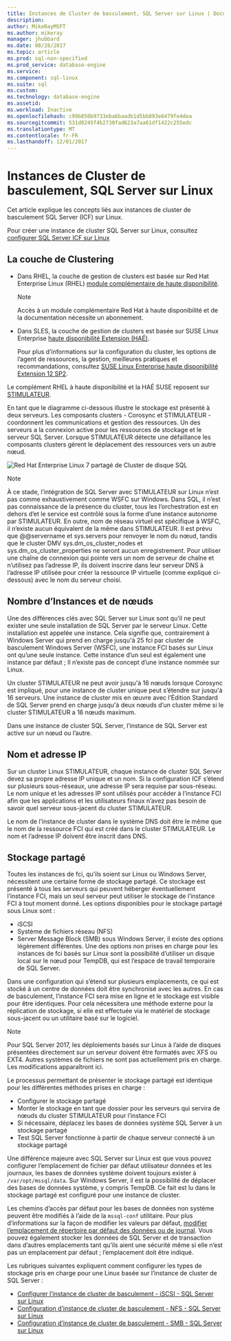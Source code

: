 ```yaml
---
title: Instances de Cluster de basculement, SQL Server sur Linux | Documents Microsoft
description: 
author: MikeRayMSFT
ms.author: mikeray
manager: jhubbard
ms.date: 08/28/2017
ms.topic: article
ms.prod: sql-non-specified
ms.prod_service: database-engine
ms.service: 
ms.component: sql-linux
ms.suite: sql
ms.custom: 
ms.technology: database-engine
ms.assetid: 
ms.workload: Inactive
ms.openlocfilehash: c99b850b9733eba6baadb1d5bb893e6479fe4dea
ms.sourcegitcommit: 531d0245f4b2730fad623a7aa61df1422c255edc
ms.translationtype: MT
ms.contentlocale: fr-FR
ms.lasthandoff: 12/01/2017
---
```

# <a name="failover-cluster-instances---sql-server-on-linux"></a>Instances de Cluster de basculement, SQL Server sur Linux

Cet article explique les concepts liés aux instances de cluster de basculement SQL Server (ICF) sur Linux. 

Pour créer une instance de cluster SQL Server sur Linux, consultez [configurer SQL Server ICF sur Linux](sql-server-linux-shared-disk-cluster-configure.md)

## <a name="the-clustering-layer"></a>La couche de Clustering

* Dans RHEL, la couche de gestion de clusters est basée sur Red Hat Enterprise Linux (RHEL) [module complémentaire de haute disponibilité](https://access.redhat.com/documentation/en-US/Red_Hat_Enterprise_Linux/6/pdf/High_Availability_Add-On_Overview/Red_Hat_Enterprise_Linux-6-High_Availability_Add-On_Overview-en-US.pdf). 

    > [!NOTE] 
    > Accès à un module complémentaire Red Hat à haute disponibilité et de la documentation nécessite un abonnement. 

* Dans SLES, la couche de gestion de clusters est basée sur SUSE Linux Enterprise [haute disponibilité Extension (HAÉ)](https://www.suse.com/products/highavailability).

    Pour plus d’informations sur la configuration du cluster, les options de l’agent de ressources, la gestion, meilleures pratiques et recommandations, consultez [SUSE Linux Enterprise haute disponibilité Extension 12 SP2](https://www.suse.com/documentation/sle-ha-12/index.html).

Le complément RHEL à haute disponibilité et la HAÉ SUSE reposent sur [STIMULATEUR](http://clusterlabs.org/).

En tant que le diagramme ci-dessous illustre le stockage est présenté à deux serveurs. Les composants clusters - Corosync et STIMULATEUR - coordonnent les communications et gestion des ressources. Un des serveurs a la connexion active pour les ressources de stockage et le serveur SQL Server. Lorsque STIMULATEUR détecte une défaillance les composants clusters gèrent le déplacement des ressources vers un autre nœud.  

![Red Hat Enterprise Linux 7 partagé de Cluster de disque SQL](./media/sql-server-linux-shared-disk-cluster-red-hat-7-configure/LinuxCluster.png) 


> [!NOTE]
> À ce stade, l’intégration de SQL Server avec STIMULATEUR sur Linux n’est pas comme exhaustivement comme WSFC sur Windows. Dans SQL, il n’est pas connaissance de la présence du cluster, tous les l’orchestration est en dehors d’et le service est contrôlé sous la forme d’une instance autonome par STIMULATEUR. En outre, nom de réseau virtuel est spécifique à WSFC, il n’existe aucun équivalent de la même dans STIMULATEUR. Il est prévu que @@servername et sys.servers pour renvoyer le nom du nœud, tandis que le cluster DMV sys.dm_os_cluster_nodes et sys.dm_os_cluster_properties ne seront aucun enregistrement. Pour utiliser une chaîne de connexion qui pointe vers un nom de serveur de chaîne et n’utilisez pas l’adresse IP, ils doivent inscrire dans leur serveur DNS à l’adresse IP utilisée pour créer la ressource IP virtuelle (comme expliqué ci-dessous) avec le nom du serveur choisi.

## <a name="number-of-instances-and-nodes"></a>Nombre d’Instances et de nœuds

Une des différences clés avec SQL Server sur Linux sont qu’il ne peut exister une seule installation de SQL Server par le serveur Linux. Cette installation est appelée une instance. Cela signifie que, contrairement à Windows Server qui prend en charge jusqu'à 25 fci par cluster de basculement Windows Server (WSFC), une instance FCI basés sur Linux ont qu’une seule instance. Cette instance d’un seul est également une instance par défaut ; Il n’existe pas de concept d’une instance nommée sur Linux. 

Un cluster STIMULATEUR ne peut avoir jusqu'à 16 nœuds lorsque Corosync est impliqué, pour une instance de cluster unique peut s’étendre sur jusqu'à 16 serveurs. Une instance de cluster mis en œuvre avec l’Édition Standard de SQL Server prend en charge jusqu'à deux nœuds d’un cluster même si le cluster STIMULATEUR a 16 nœuds maximum.

Dans une instance de cluster SQL Server, l’instance de SQL Server est active sur un nœud ou l’autre.

## <a name="ip-address-and-name"></a>Nom et adresse IP
Sur un cluster Linux STIMULATEUR, chaque instance de cluster SQL Server devez sa propre adresse IP unique et un nom. Si la configuration ICF s’étend sur plusieurs sous-réseaux, une adresse IP sera requise par sous-réseau. Le nom unique et les adresses IP sont utilisés pour accéder à l’instance FCI afin que les applications et les utilisateurs finaux n’avez pas besoin de savoir quel serveur sous-jacent du cluster STIMULATEUR.

Le nom de l’instance de cluster dans le système DNS doit être le même que le nom de la ressource FCI qui est créé dans le cluster STIMULATEUR.
Le nom et l’adresse IP doivent être inscrit dans DNS.

## <a name="shared-storage"></a>Stockage partagé
Toutes les instances de fci, qu’ils soient sur Linux ou Windows Server, nécessitent une certaine forme de stockage partagé. Ce stockage est présenté à tous les serveurs qui peuvent héberger éventuellement l’instance FCI, mais un seul serveur peut utiliser le stockage de l’instance FCI à tout moment donné. Les options disponibles pour le stockage partagé sous Linux sont :

- iSCSI
- Système de fichiers réseau (NFS)
- Server Message Block (SMB) sous Windows Server, il existe des options légèrement différentes. Une des options non prises en charge pour les instances de fci basés sur Linux sont la possibilité d’utiliser un disque local sur le nœud pour TempDB, qui est l’espace de travail temporaire de SQL Server.

Dans une configuration qui s’étend sur plusieurs emplacements, ce qui est stocké à un centre de données doit être synchronisé avec les autres. En cas de basculement, l’instance FCI sera mise en ligne et le stockage est visible pour être identiques. Pour cela nécessitera une méthode externe pour la réplication de stockage, si elle est effectuée via le matériel de stockage sous-jacent ou un utilitaire basé sur le logiciel. 

>[!NOTE]
>Pour SQL Server 2017, les déploiements basés sur Linux à l’aide de disques présentées directement sur un serveur doivent être formatés avec XFS ou EXT4. Autres systèmes de fichiers ne sont pas actuellement pris en charge. Les modifications apparaîtront ici.

Le processus permettant de présenter le stockage partagé est identique pour les différentes méthodes prises en charge :

- Configurer le stockage partagé
- Monter le stockage en tant que dossier pour les serveurs qui servira de nœuds du cluster STIMULATEUR pour l’instance FCI
- Si nécessaire, déplacez les bases de données système SQL Server à un stockage partagé
- Test SQL Server fonctionne à partir de chaque serveur connecté à un stockage partagé

Une différence majeure avec SQL Server sur Linux est que vous pouvez configurer l’emplacement de fichier par défaut utilisateur données et les journaux, les bases de données système doivent toujours exister à `/var/opt/mssql/data`. Sur Windows Server, il est la possibilité de déplacer des bases de données système, y compris TempDB. Ce fait est lu dans le stockage partagé est configuré pour une instance de cluster.

Les chemins d’accès par défaut pour les bases de données non système peuvent être modifiés à l’aide de la `mssql-conf` utilitaire. Pour plus d’informations sur la façon de modifier les valeurs par défaut, [modifier l’emplacement de répertoire par défaut des données ou de journal](sql-server-linux-configure-mssql-conf.md#datadir). Vous pouvez également stocker les données de SQL Server et de transaction dans d’autres emplacements tant qu’ils aient une sécurité même si elle n’est pas un emplacement par défaut ; l’emplacement doit être indiqué.

Les rubriques suivantes expliquent comment configurer les types de stockage pris en charge pour une Linux basée sur l’instance de cluster de SQL Server :

- [Configurer l’instance de cluster de basculement - iSCSI - SQL Server sur Linux](sql-server-linux-shared-disk-cluster-configure-iscsi.md)
- [Configuration d’instance de cluster de basculement - NFS - SQL Server sur Linux](sql-server-linux-shared-disk-cluster-configure-nfs.md)
- [Configuration d’instance de cluster de basculement - SMB - SQL Server sur Linux](sql-server-linux-shared-disk-cluster-configure-smb.md)
